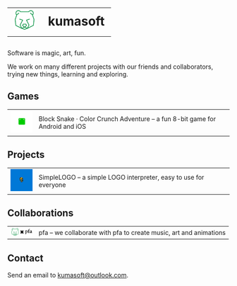 <h1>
<table>
<tr>
    <td><img src="images/kumasoft.png" alt="SimpleLOGO image" width="50"/>
    </td>
    <td>kumasoft</td>
</tr>
</table>
</h1>

Software is magic, art, fun.

We work on many different projects with our friends and collaborators, trying new things, learning and exploring.

## Games

<table>
<tr>
    <td width=50><a href="color-crunch"><img src="images/BlockSnake.png" alt="SimpleLOGO image" width="50"/></a>
    </td>
    <td>Block Snake &centerdot; Color Crunch Adventure &ndash; a fun 8-bit game for Android and iOS</td>
</tr>
</table>

## Projects

<table>
<tr>
    <td width=50><a href="https://www.microsoft.com/en-us/p/simplelogo/9ndgjmtbpx8w"><img src="images/SimpleLOGO-1.png" alt="SimpleLOGO image" width="50"/></a>
    </td>
    <td>SimpleLOGO &ndash; a simple LOGO interpreter, easy to use for everyone</td>
</tr>
</table>

## Collaborations

<table>
<tr>
    <td width=50><a href="https://www.microsoft.com/en-us/p/simplelogo/9ndgjmtbpx8w"><img src="images/kumasoft-x-pfa.png" alt="SimpleLOGO image" width="50"/></a>
    </td>
    <td>pfa &ndash; we collaborate with pfa to create music, art and animations</td>
</tr>
</table>

## Contact

Send an email to <kumasoft@outlook.com>.
